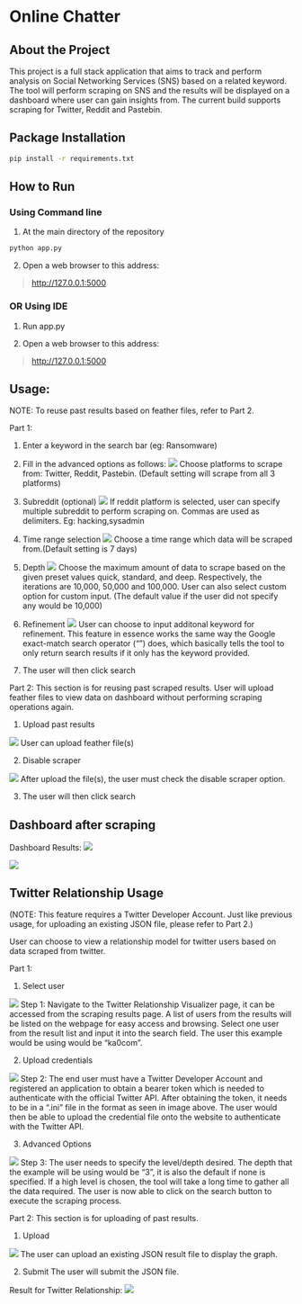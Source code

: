 # Online Chatter

## About the Project
This project is a full stack application that aims to track and perform analysis on Social Networking Services (SNS) based on a related keyword. The tool will perform scraping on SNS and the results will be displayed on a dashboard where user can gain insights from. The current build supports scraping for Twitter, Reddit and Pastebin.

## Package Installation
```bash
pip install -r requirements.txt
```
## How to Run

### Using Command line
1) At the main directory of the repository

```bash
python app.py
```
2) Open a web browser to this address: 

> http://127.0.0.1:5000 

### OR Using IDE
1) Run app.py

2) Open a web browser to this address: 

> http://127.0.0.1:5000 


## Usage:
NOTE: To reuse past results based on feather files, refer to Part 2.

Part 1:
1) Enter a keyword in the search bar (eg: Ransomware)

2) Fill in the advanced options as follows:
<img src="https://imgur.com/xhR8hYK.png"> Choose platforms to scrape from: Twitter, Reddit, Pastebin. (Default setting will scrape from all 3 platforms)  
      

3) Subreddit (optional)
<img src="https://imgur.com/5QBN5hV.png"> If reddit platform is selected, user can specify multiple subreddit to perform scraping on. Commas are used as delimiters. Eg: hacking,sysadmin  

  
4) Time range selection
<img src="https://imgur.com/u8UqIMt.png"> Choose a time range which data will be scraped from.(Default setting is 7 days)
  
5) Depth
<img src="https://imgur.com/JuJdAR1.png"> Choose the maximum amount of data to scrape based on the given preset values quick, standard, and deep. Respectively, the iterations are 10,000, 50,000 and 100,000. User can also select custom option for custom input. (The default value if the user did not specify any would be 10,000)
  
6) Refinement
<img src="https://imgur.com/CnJNRtZ.png"> User can choose to input additonal keyword for refinement. This feature in essence works the same way the Google exact-match search operator (“”) does, which basically tells the tool to only return search results if it only has the keyword provided.

7) The user will then click search


Part 2:
This section is for reusing past scraped results. User will upload feather files to view data on dashboard without performing scraping operations again.

1) Upload past results
<img src="https://imgur.com/3NhRYTz.png">
User can upload feather file(s)

2) Disable scraper
<img src="https://imgur.com/lef3mvJ.png">
After upload the file(s), the user must check the disable scraper option.

3) The user will then click search

## Dashboard after scraping
Dashboard Results:
<img src="https://imgur.com/F5BKou6.png">

<img src="https://imgur.com/wApJBKH.png">


## Twitter Relationship Usage
(NOTE: This feature requires a Twitter Developer Account. Just like previous usage, for uploading an existing JSON file, please refer to Part 2.)

User can choose to view a relationship model for twitter users based on data scraped from twitter.

Part 1:

1) Select user
<img src="https://imgur.com/pY1yi9G.png">
Step 1: Navigate to the Twitter Relationship Visualizer page, it can be accessed from the scraping results page. A list of users from the results will be listed on the webpage for easy access and browsing. Select one user from the result list and input it into the search field. The user this example would be using would be “ka0com”. 

2) Upload credentials
<img src="https://imgur.com/cuLwkHR.png">
Step 2: The end user must have a Twitter Developer Account and registered an application to obtain a bearer token which is needed to authenticate with the official Twitter API. After obtaining the token, it needs to be in a “.ini” file in the format as seen in image above. The user would then be able to upload the credential file onto the website to authenticate with the Twitter API. 

3) Advanced Options
<img src="https://imgur.com/SYEfloE.png">
Step 3: The user needs to specify the level/depth desired. The depth that the example will be using would be “3”, it is also the default if none is specified. If a high level is chosen, the tool will take a long time to gather all the data required. The user is now able to click on the search button to execute the scraping process. 


Part 2:
This section is for uploading of past results.

1) Upload 
<img src="https://imgur.com/sDLYyRg.png">
The user can upload an existing JSON result file to display the graph.

2) Submit
The user will submit the JSON file.


Result for Twitter Relationship:
<img src="https://imgur.com/SdF3dsQ.png">